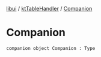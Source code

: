 [libui](../README.md) / [ktTableHandler](README.md) / [Companion](-companion.md)

# Companion

`companion object Companion : Type`